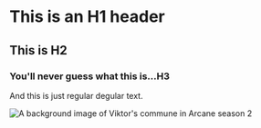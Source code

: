 # This is an H1 header
## This is H2
### You'll never guess what this is...H3
And this is just regular degular text.

![A background image of Viktor's commune in Arcane season 2](https://occ-0-7318-32.1.nflxso.net/dnm/api/v6/9pS1daC2n6UGc3dUogvWIPMR_OU/AAAABeBQqTGje45VqyKbnbqVer94ps-I4VdhmhCdbvbyTtrRjZL4WuA186i2n6Hbrjr5-XZ5_ea0ysl9ZKtlh9FVLWg3xyxN7JSP5xhxE-hbSydib_-AZ84U59hJ.jpg?r=e5e)

